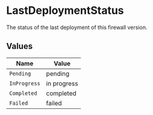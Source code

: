 # LastDeploymentStatus

The status of the last deployment of this firewall version.


## Values

| Name         | Value        |
| ------------ | ------------ |
| `Pending`    | pending      |
| `InProgress` | in progress  |
| `Completed`  | completed    |
| `Failed`     | failed       |